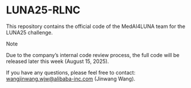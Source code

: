 # LUNA25-RLNC

This repository contains the official code of the MedAI4LUNA team for the LUNA25 challenge.

> [!Note]
> Due to the company’s internal code review process, the full code will be released later this week (August 15, 2025).

If you have any questions, please feel free to contact:
wangjinwang.wjw@alibaba-inc.com (Jinwang Wang).